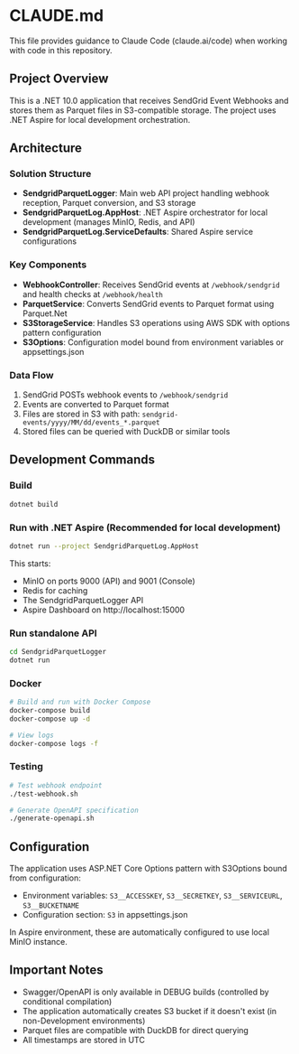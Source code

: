 # CLAUDE.md

This file provides guidance to Claude Code (claude.ai/code) when working with code in this repository.

## Project Overview

This is a .NET 10.0 application that receives SendGrid Event Webhooks and stores them as Parquet files in S3-compatible storage. The project uses .NET Aspire for local development orchestration.

## Architecture

### Solution Structure
- **SendgridParquetLogger**: Main web API project handling webhook reception, Parquet conversion, and S3 storage
- **SendgridParquetLog.AppHost**: .NET Aspire orchestrator for local development (manages MinIO, Redis, and API)
- **SendgridParquetLog.ServiceDefaults**: Shared Aspire service configurations

### Key Components
- **WebhookController**: Receives SendGrid events at `/webhook/sendgrid` and health checks at `/webhook/health`
- **ParquetService**: Converts SendGrid events to Parquet format using Parquet.Net
- **S3StorageService**: Handles S3 operations using AWS SDK with options pattern configuration
- **S3Options**: Configuration model bound from environment variables or appsettings.json

### Data Flow
1. SendGrid POSTs webhook events to `/webhook/sendgrid`
2. Events are converted to Parquet format
3. Files are stored in S3 with path: `sendgrid-events/yyyy/MM/dd/events_*.parquet`
4. Stored files can be queried with DuckDB or similar tools

## Development Commands

### Build
```bash
dotnet build
```

### Run with .NET Aspire (Recommended for local development)
```bash
dotnet run --project SendgridParquetLog.AppHost
```
This starts:
- MinIO on ports 9000 (API) and 9001 (Console)
- Redis for caching
- The SendgridParquetLogger API
- Aspire Dashboard on http://localhost:15000

### Run standalone API
```bash
cd SendgridParquetLogger
dotnet run
```

### Docker
```bash
# Build and run with Docker Compose
docker-compose build
docker-compose up -d

# View logs
docker-compose logs -f
```

### Testing
```bash
# Test webhook endpoint
./test-webhook.sh

# Generate OpenAPI specification
./generate-openapi.sh
```

## Configuration

The application uses ASP.NET Core Options pattern with S3Options bound from configuration:
- Environment variables: `S3__ACCESSKEY`, `S3__SECRETKEY`, `S3__SERVICEURL`, `S3__BUCKETNAME`
- Configuration section: `S3` in appsettings.json

In Aspire environment, these are automatically configured to use local MinIO instance.

## Important Notes

- Swagger/OpenAPI is only available in DEBUG builds (controlled by conditional compilation)
- The application automatically creates S3 bucket if it doesn't exist (in non-Development environments)
- Parquet files are compatible with DuckDB for direct querying
- All timestamps are stored in UTC